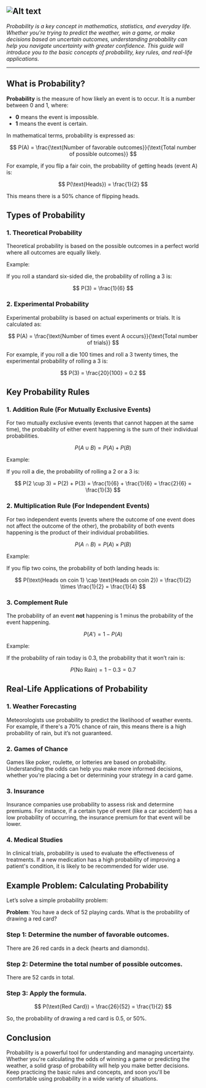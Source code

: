 ![Alt text](https://upload.wikimedia.org/wikipedia/commons/3/3a/Standard_deviation_diagram_micro.svg "gauss bell")
---

*Probability is a key concept in mathematics, statistics, and everyday life. Whether you're trying to predict the weather, win a game, or make decisions based on uncertain outcomes, understanding probability can help you navigate uncertainty with greater confidence. This guide will introduce you to the basic concepts of probability, key rules, and real-life applications.*

---

## What is Probability?

**Probability** is the measure of how likely an event is to occur. It is a number between 0 and 1, where:

- **0** means the event is impossible.
- **1** means the event is certain.

In mathematical terms, probability is expressed as:

$$
P(A) = \frac{\text{Number of favorable outcomes}}{\text{Total number of possible outcomes}}
$$

For example, if you flip a fair coin, the probability of getting heads (event A) is:

$$
P(\text{Heads}) = \frac{1}{2}
$$

This means there is a 50% chance of flipping heads.

## Types of Probability

### 1. **Theoretical Probability**

Theoretical probability is based on the possible outcomes in a perfect world where all outcomes are equally likely.

Example:

If you roll a standard six-sided die, the probability of rolling a 3 is:

$$
P(3) = \frac{1}{6}
$$

### 2. **Experimental Probability**

Experimental probability is based on actual experiments or trials. It is calculated as:

$$
P(A) = \frac{\text{Number of times event A occurs}}{\text{Total number of trials}}
$$

For example, if you roll a die 100 times and roll a 3 twenty times, the experimental probability of rolling a 3 is:

$$
P(3) = \frac{20}{100} = 0.2
$$

## Key Probability Rules

### 1. **Addition Rule (For Mutually Exclusive Events)**

For two mutually exclusive events (events that cannot happen at the same time), the probability of either event happening is the sum of their individual probabilities.

$$
P(A \cup B) = P(A) + P(B)
$$

Example:

If you roll a die, the probability of rolling a 2 or a 3 is:

$$
P(2 \cup 3) = P(2) + P(3) = \frac{1}{6} + \frac{1}{6} = \frac{2}{6} = \frac{1}{3}
$$

### 2. **Multiplication Rule (For Independent Events)**

For two independent events (events where the outcome of one event does not affect the outcome of the other), the probability of both events happening is the product of their individual probabilities.

$$
P(A \cap B) = P(A) \times P(B)
$$

Example:

If you flip two coins, the probability of both landing heads is:

$$
P(\text{Heads on coin 1} \cap \text{Heads on coin 2}) = \frac{1}{2} \times \frac{1}{2} = \frac{1}{4}
$$

### 3. **Complement Rule**

The probability of an event **not** happening is 1 minus the probability of the event happening.

$$
P(A') = 1 - P(A)
$$

Example:

If the probability of rain today is 0.3, the probability that it won’t rain is:

$$
P(\text{No Rain}) = 1 - 0.3 = 0.7
$$

## Real-Life Applications of Probability

### 1. **Weather Forecasting**

Meteorologists use probability to predict the likelihood of weather events. For example, if there's a 70% chance of rain, this means there is a high probability of rain, but it’s not guaranteed.

### 2. **Games of Chance**

Games like poker, roulette, or lotteries are based on probability. Understanding the odds can help you make more informed decisions, whether you're placing a bet or determining your strategy in a card game.

### 3. **Insurance**

Insurance companies use probability to assess risk and determine premiums. For instance, if a certain type of event (like a car accident) has a low probability of occurring, the insurance premium for that event will be lower.

### 4. **Medical Studies**

In clinical trials, probability is used to evaluate the effectiveness of treatments. If a new medication has a high probability of improving a patient's condition, it is likely to be recommended for wider use.

## Example Problem: Calculating Probability

Let’s solve a simple probability problem:

**Problem**: You have a deck of 52 playing cards. What is the probability of drawing a red card?

### Step 1: Determine the number of favorable outcomes.

There are 26 red cards in a deck (hearts and diamonds).

### Step 2: Determine the total number of possible outcomes.

There are 52 cards in total.

### Step 3: Apply the formula.

$$
P(\text{Red Card}) = \frac{26}{52} = \frac{1}{2}
$$

So, the probability of drawing a red card is 0.5, or 50%.

## Conclusion
Probability is a powerful tool for understanding and managing uncertainty. Whether you're calculating the odds of winning a game or predicting the weather, a solid grasp of probability will help you make better decisions. Keep practicing the basic rules and concepts, and soon you'll be comfortable using probability in a wide variety of situations.